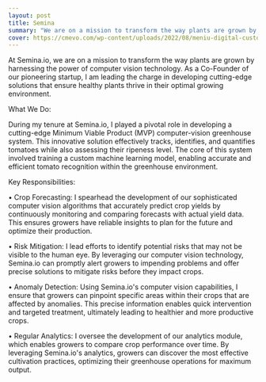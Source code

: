 ```yaml
---
layout: post
title: Semina
summary: "We are on a mission to transform the way plants are grown by harnessing the power of computer vision technology"
cover: https://cmevo.com/wp-content/uploads/2022/08/meniu-digital-customenu-thumb.png
---
```


At Semina.io, we are on a mission to transform the way plants are grown by harnessing the power of computer vision technology. As a Co-Founder of our pioneering startup, I am leading the charge in developing cutting-edge solutions that ensure healthy plants thrive in their optimal growing environment.

What We Do:

During my tenure at Semina.io, I played a pivotal role in developing a cutting-edge Minimum Viable Product (MVP) computer-vision greenhouse system. This innovative solution effectively tracks, identifies, and quantifies tomatoes while also assessing their ripeness level. The core of this system involved training a custom machine learning model, enabling accurate and efficient tomato recognition within the greenhouse environment.

Key Responsibilities:

• Crop Forecasting: I spearhead the development of our sophisticated computer vision algorithms that accurately predict crop yields by continuously monitoring and comparing forecasts with actual yield data. This ensures growers have reliable insights to plan for the future and optimize their production.

• Risk Mitigation: I lead efforts to identify potential risks that may not be visible to the human eye. By leveraging our computer vision technology, Semina.io can promptly alert growers to impending problems and offer precise solutions to mitigate risks before they impact crops.

• Anomaly Detection: Using Semina.io's computer vision capabilities, I ensure that growers can pinpoint specific areas within their crops that are affected by anomalies. This precise information enables quick intervention and targeted treatment, ultimately leading to healthier and more productive crops.

• Regular Analytics: I oversee the development of our analytics module, which enables growers to compare crop performance over time. By leveraging Semina.io's analytics, growers can discover the most effective cultivation practices, optimizing their greenhouse operations for maximum output.